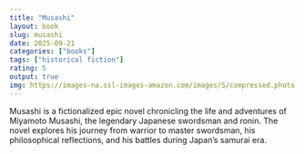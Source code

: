 ```yaml
---
title: "Musashi"
layout: book
slug: musashi
date: 2025-09-21
categories: ["books"]
tags: ["historical fiction"]
rating: 5
output: true
img: https://images-na.ssl-images-amazon.com/images/S/compressed.photo.goodreads.com/books/1262517415i/6509401.jpg
---
```


Musashi is a fictionalized epic novel chronicling the life and adventures of Miyamoto Musashi, the legendary Japanese swordsman and ronin. The novel explores his journey from warrior to master swordsman, his philosophical reflections, and his battles during Japan’s samurai era.

